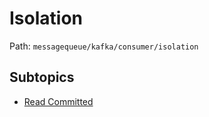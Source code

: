 # Isolation

Path: `messagequeue/kafka/consumer/isolation`

## Subtopics
- [Read Committed](./read_committed/README.md)
